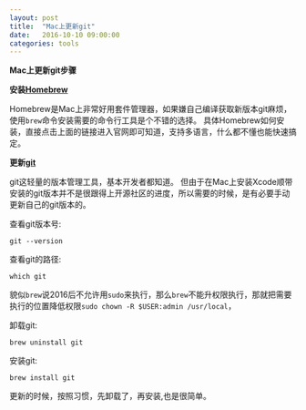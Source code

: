 ```yaml
---
layout: post
title:  "Mac上更新git"
date:   2016-10-10 09:00:00
categories: tools
---
```

**Mac上更新git步骤**

**安装[Homebrew](http://brew.sh/)**

Homebrew是Mac上非常好用套件管理器，如果嫌自己编译获取新版本git麻烦，使用`brew`命令安装需要的命令行工具是个不错的选择。
具体Homebrew如何安装，直接点击上面的链接进入官网即可知道，支持多语言，什么都不懂也能快速搞定。

**更新[git](https://github.com/git/git)**

git这轻量的版本管理工具，基本开发者都知道。
但由于在Mac上安装Xcode顺带安装的git版本并不是很跟得上开源社区的进度，所以需要的时候，是有必要手动更新自己的git版本的。

查看git版本号:

`git --version`

查看git的路径:

`which git`

貌似`brew`说2016后不允许用`sudo`来执行，那么`brew`不能升权限执行，那就把需要执行的位置降低权限`sudo chown -R $USER:admin /usr/local`，

卸载git:

`brew uninstall git`

安装git:

`brew install git`

更新的时候，按照习惯，先卸载了，再安装,也是很简单。
